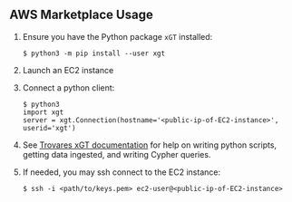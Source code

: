 ## AWS Marketplace Usage

1. Ensure you have the Python package `xGT` installed:
   ```
   $ python3 -m pip install --user xgt
   ```

1. Launch an EC2 instance

1. Connect a python client:
   ```
   $ python3
   import xgt
   server = xgt.Connection(hostname='<public-ip-of-EC2-instance>', userid='xgt')
   ```

1. See [Trovares xGT documentation](docs.trovares.com) for help on writing python scripts, getting data ingested, and writing Cypher queries.

1. If needed, you may ssh connect to the EC2 instance:
 
   ```
   $ ssh -i <path/to/keys.pem> ec2-user@<public-ip-of-EC2-instance>
   ```
